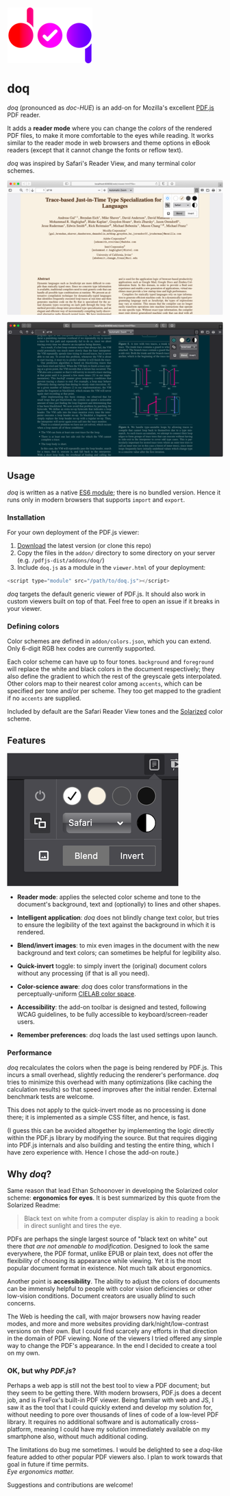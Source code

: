 ![doq logo](docs/logo/logo.png)

# doq

*doq* (pronounced as *doc-HUE*) is an add-on for Mozilla's excellent
[PDF.js][1] PDF reader.

It adds a **reader mode** where you can change the *colors* of the rendered PDF
files, to make it more comfortable to the eyes while reading. It works similar
to the reader mode in web browsers and theme options in eBook readers (except
that it cannot change the fonts or reflow text).

*doq* was inspired by Safari's Reader View, and many terminal color schemes.

![Screenshot with a light tone applied](docs/screenshots/reader-light.png)

![Screenshot with a dark tone applied](docs/screenshots/reader-dark.png)

## Usage

*doq* is written as a native [ES6 module][2]; there is no bundled version.
Hence it runs only in modern browsers that supports `import` and `export`.

### Installation

For your own deployment of the PDF.js viewer:

1. [Download][3] the latest version (or clone this repo)
2. Copy the files in the `addon/` directory to some directory on your server\
   (e.g. `/pdfjs-dist/addons/doq/`)
3. Include `doq.js` as a module in the `viewer.html` of your deployment:

```js
<script type="module" src="/path/to/doq.js"></script>
```

*doq* targets the default generic viewer of PDF.js. It should also work in
custom viewers built on top of that. Feel free to open an issue if it breaks in
your viewer.

### Defining colors

Color schemes are defined in `addon/colors.json`, which you can extend. Only
6-digit RGB hex codes are currently supported.

Each color scheme can have up to four tones. `background` and `foreground` will
replace the white and black colors in the document respectively; they also
define the gradient to which the rest of the greyscale gets interpolated. Other
colors map to their nearest color among `accents`, which can be specified per
tone and/or per scheme. They too get mapped to the gradient if no `accents` are
supplied.

Included by default are the Safari Reader View tones and the [Solarized][4]
color scheme.

## Features

![Screenshot of the doq toolbar](docs/screenshots/addon-toolbar.png)

- **Reader mode**: applies the selected color scheme and tone to the document's
  background, text and (optionally) to lines and other shapes.

- **Intelligent application**: *doq* does not blindly change text color, but
  tries to ensure the legibility of the text against the background in which it
  is rendered.

- **Blend/invert images**: to mix even images in the document with the new
  background and text colors; can sometimes be helpful for legibility also.

- **Quick-invert** toggle: to simply invert the (original) document colors
  without any processing (if that is all you need).

- **Color-science aware**: *doq* does color transformations in the
  perceptually-uniform [CIELAB color space][5].

- **Accessibility**: the add-on toolbar is designed and tested, following WCAG
  guidelines, to be fully accessible to keyboard/screen-reader users.

- **Remember preferences**: *doq* loads the last used settings upon launch.

### Performance

*doq* recalculates the colors when the page is being rendered by PDF.js. This
incurs a small overhead, slightly reducing the renderer's performance. *doq*
tries to minimize this overhead with many optimizations (like caching the
calculation results) so that speed improves after the initial render. External
benchmark tests are welcome.

This does not apply to the quick-invert mode as no processing is done there; it
is implemented as a simple CSS filter, and hence, is fast.

(I guess this can be avoided altogether by implementing the logic directly
within the PDF.js library by modifying the source. But that requires digging
into PDF.js internals and also building and testing the entire thing, which I
have zero experience with. Hence I chose the add-on route.)

## Why *doq*?

Same reason that lead Ethan Schoonover in developing the Solarized color
scheme: **ergonomics for eyes**. It is best summarized by this quote from the
Solarized Readme:

> Black text on white from a computer display is akin to reading a book in
> direct sunlight and tires the eye.

PDFs are perhaps the single largest source of "black text on white" out there
*that are not amenable to modification*. Designed to look the same everywhere,
the PDF format, unlike EPUB or plain text, does not offer the flexibility of
choosing its appearance while viewing. Yet it is the most popular document
format in existence. Not much talk about ergonomics.

Another point is **accessibility**. The ability to adjust the colors of
documents can be immensly helpful to people with color vision deficiencies or
other low-vision conditions. Document creators are usually *blind* to such
concerns.

The Web is heeding the call, with major browsers now having reader modes, and
more and more websites providing dark/night/low-contrast versions on their own.
But I could find scarcely any efforts in that direction in the domain of PDF
viewing. None of the viewers I tried offered any simple way to change the PDF's
appearance. In the end I decided to create a tool on my own.

### OK, but why *PDF.js*?

Perhaps a web app is still not the best tool to view a PDF document; but they
seem to be getting there. With modern browsers, PDF.js does a decent job, and
is FireFox's built-in PDF viewer. Being familiar with web and JS, I saw it as
the tool that I could quickly extend and develop my solution for, without
needing to pore over thousands of lines of code of a low-level PDF library. It
requires no additional software and is automatically cross-platform, meaning I
could have my solution immediately available on my smartphone also, without
much additional coding.

The limitations do bug me sometimes. I would be delighted to see a *doq*-like
feature added to other popular PDF viewers also. I plan to work towards that
goal in future if time permits.\
*Eye ergonomics matter.*

Suggestions and contributions are welcome!

[1]: https://mozilla.github.io/pdf.js/
[2]: https://developer.mozilla.org/en-US/docs/Web/JavaScript/Guide/Modules
[3]: https://github.com/shivaprsd/doq/releases/tag/v2.0-beta
[4]: https://ethanschoonover.com/solarized/
[5]: https://en.wikipedia.org/wiki/CIELAB_color_space
